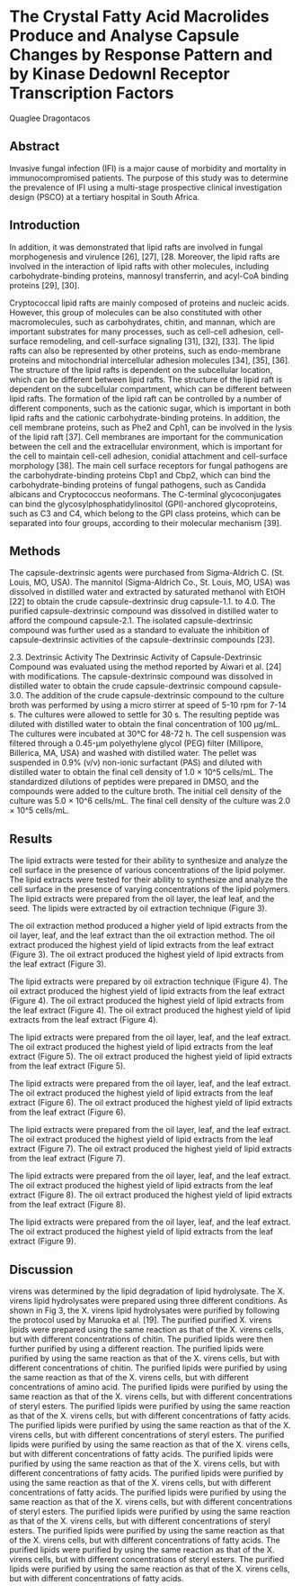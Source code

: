 # The Crystal Fatty Acid Macrolides Produce and Analyse Capsule Changes by Response Pattern and by Kinase Dedownl Receptor Transcription Factors
Quaglee Dragontacos


## Abstract
Invasive fungal infection (IFI) is a major cause of morbidity and mortality in immunocompromised patients. The purpose of this study was to determine the prevalence of IFI using a multi-stage prospective clinical investigation design (PSCO) at a tertiary hospital in South Africa.


## Introduction
In addition, it was demonstrated that lipid rafts are involved in fungal morphogenesis and virulence [26], [27], [28. Moreover, the lipid rafts are involved in the interaction of lipid rafts with other molecules, including carbohydrate-binding proteins, mannosyl transferrin, and acyl-CoA binding proteins [29], [30].

Cryptococcal lipid rafts are mainly composed of proteins and nucleic acids. However, this group of molecules can be also constituted with other macromolecules, such as carbohydrates, chitin, and mannan, which are important substrates for many processes, such as cell-cell adhesion, cell-surface remodeling, and cell-surface signaling [31], [32], [33]. The lipid rafts can also be represented by other proteins, such as endo-membrane proteins and mitochondrial intercellular adhesion molecules [34], [35], [36]. The structure of the lipid rafts is dependent on the subcellular location, which can be different between lipid rafts. The structure of the lipid raft is dependent on the subcellular compartment, which can be different between lipid rafts. The formation of the lipid raft can be controlled by a number of different components, such as the cationic sugar, which is important in both lipid rafts and the cationic carbohydrate-binding proteins. In addition, the cell membrane proteins, such as Phe2 and Cph1, can be involved in the lysis of the lipid raft [37]. Cell membranes are important for the communication between the cell and the extracellular environment, which is important for the cell to maintain cell-cell adhesion, conidial attachment and cell-surface morphology [38]. The main cell surface receptors for fungal pathogens are the carbohydrate-binding proteins Cbp1 and Cbp2, which can bind the carbohydrate-binding proteins of fungal pathogens, such as Candida albicans and Cryptococcus neoformans. The C-terminal glycoconjugates can bind the glycosylphosphatidylinositol (GPI)-anchored glycoproteins, such as C3 and C4, which belong to the GPI class proteins, which can be separated into four groups, according to their molecular mechanism [39].


## Methods
The capsule-dextrinsic agents were purchased from Sigma-Aldrich C. (St. Louis, MO, USA). The mannitol (Sigma-Aldrich Co., St. Louis, MO, USA) was dissolved in distilled water and extracted by saturated methanol with EtOH [22] to obtain the crude capsule-dextrinsic drug capsule-1.1. to 4.0. The purified capsule-dextrinsic compound was dissolved in distilled water to afford the compound capsule-2.1. The isolated capsule-dextrinsic compound was further used as a standard to evaluate the inhibition of capsule-dextrinsic activities of the capsule-dextrinsic compounds [23].

2.3. Dextrinsic Activity
The Dextrinsic Activity of Capsule-Dextrinsic Compound was evaluated using the method reported by Aiwari et al. [24] with modifications. The capsule-dextrinsic compound was dissolved in distilled water to obtain the crude capsule-dextrinsic compound capsule-3.0. The addition of the crude capsule-dextrinsic compound to the culture broth was performed by using a micro stirrer at speed of 5-10 rpm for 7-14 s. The cultures were allowed to settle for 30 s. The resulting peptide was diluted with distilled water to obtain the final concentration of 100 µg/mL. The cultures were incubated at 30°C for 48-72 h. The cell suspension was filtered through a 0.45-µm polyethylene glycol (PEG) filter (Millipore, Billerica, MA, USA) and washed with distilled water. The pellet was suspended in 0.9% (v/v) non-ionic surfactant (PAS) and diluted with distilled water to obtain the final cell density of 1.0 × 10^5 cells/mL. The standardized dilutions of peptides were prepared in DMSO, and the compounds were added to the culture broth. The initial cell density of the culture was 5.0 × 10^6 cells/mL. The final cell density of the culture was 2.0 × 10^5 cells/mL.


## Results
The lipid extracts were tested for their ability to synthesize and analyze the cell surface in the presence of various concentrations of the lipid polymer. The lipid extracts were tested for their ability to synthesize and analyze the cell surface in the presence of varying concentrations of the lipid polymers. The lipid extracts were prepared from the oil layer, the leaf leaf, and the seed. The lipids were extracted by oil extraction technique (Figure 3).

The oil extraction method produced a higher yield of lipid extracts from the oil layer, leaf, and the leaf extract than the oil extraction method. The oil extract produced the highest yield of lipid extracts from the leaf extract (Figure 3). The oil extract produced the highest yield of lipid extracts from the leaf extract (Figure 3).

The lipid extracts were prepared by oil extraction technique (Figure 4). The oil extract produced the highest yield of lipid extracts from the leaf extract (Figure 4). The oil extract produced the highest yield of lipid extracts from the leaf extract (Figure 4). The oil extract produced the highest yield of lipid extracts from the leaf extract (Figure 4).

The lipid extracts were prepared from the oil layer, leaf, and the leaf extract. The oil extract produced the highest yield of lipid extracts from the leaf extract (Figure 5). The oil extract produced the highest yield of lipid extracts from the leaf extract (Figure 5).

The lipid extracts were prepared from the oil layer, leaf, and the leaf extract. The oil extract produced the highest yield of lipid extracts from the leaf extract (Figure 6). The oil extract produced the highest yield of lipid extracts from the leaf extract (Figure 6).

The lipid extracts were prepared from the oil layer, leaf, and the leaf extract. The oil extract produced the highest yield of lipid extracts from the leaf extract (Figure 7). The oil extract produced the highest yield of lipid extracts from the leaf extract (Figure 7).

The lipid extracts were prepared from the oil layer, leaf, and the leaf extract. The oil extract produced the highest yield of lipid extracts from the leaf extract (Figure 8). The oil extract produced the highest yield of lipid extracts from the leaf extract (Figure 8).

The lipid extracts were prepared from the oil layer, leaf, and the leaf extract. The oil extract produced the highest yield of lipid extracts from the leaf extract (Figure 9).


## Discussion
virens was determined by the lipid degradation of lipid hydrolysate. The X. virens lipid hydrolysates were prepared using three different conditions. As shown in Fig 3, the X. virens lipid hydrolysates were purified by following the protocol used by Maruoka et al. [19]. The purified purified X. virens lipids were prepared using the same reaction as that of the X. virens cells, but with different concentrations of chitin. The purified lipids were then further purified by using a different reaction. The purified lipids were purified by using the same reaction as that of the X. virens cells, but with different concentrations of chitin. The purified lipids were purified by using the same reaction as that of the X. virens cells, but with different concentrations of amino acid. The purified lipids were purified by using the same reaction as that of the X. virens cells, but with different concentrations of steryl esters. The purified lipids were purified by using the same reaction as that of the X. virens cells, but with different concentrations of fatty acids. The purified lipids were purified by using the same reaction as that of the X. virens cells, but with different concentrations of steryl esters. The purified lipids were purified by using the same reaction as that of the X. virens cells, but with different concentrations of fatty acids. The purified lipids were purified by using the same reaction as that of the X. virens cells, but with different concentrations of fatty acids. The purified lipids were purified by using the same reaction as that of the X. virens cells, but with different concentrations of fatty acids. The purified lipids were purified by using the same reaction as that of the X. virens cells, but with different concentrations of steryl esters. The purified lipids were purified by using the same reaction as that of the X. virens cells, but with different concentrations of steryl esters. The purified lipids were purified by using the same reaction as that of the X. virens cells, but with different concentrations of fatty acids. The purified lipids were purified by using the same reaction as that of the X. virens cells, but with different concentrations of steryl esters. The purified lipids were purified by using the same reaction as that of the X. virens cells, but with different concentrations of fatty acids.
